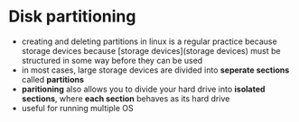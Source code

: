 # Disk partitioning

- creating and deleting partitions in linux is a regular practice because storage devices because [storage devices](storage devices) must be structured in some way before they can be used
- in most cases, large storage devices are divided into __seperate sections__ called __partitions__
- __paritioning__ also allows you to divide your hard drive into __isolated sections__, where __each section__ behaves as its hard drive
- useful for running multiple OS
